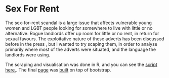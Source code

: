 # Sex For Rent
The sex-for-rent scandal is a large issue that affects vulnerable young women and LGBT people looking for somewhere to live with little or no alternative. Rogue landlords offer up room for little or no rent, in return for sexual favours. The exploitative nature of these adverts has been discussed before in the press , but I wanted to try scaping them, in order to analyse primarily where most of the adverts were situated, and the language the landlords were using.

The scraping and visualisation was done in R, and you can see the [script here.](/Sex_For_Rent.R). The final [page](michaelgoodier.github.io/sex_for_rent/) was [built](/index.html) on top of bootstrap.

